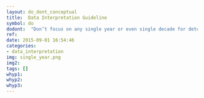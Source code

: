 ```yaml
---
layout: do_dont_conceptual
title:  Data Interpretation Guideline
symbol: do
dodont:  "Don’t focus on any single year or even single decade for determining the future climate response"
ref:  
date: 2015-09-01 16:54:46
categories:
- data_interpretation
img: single_year.png
img2: 
tags: []
whyp1:
whyp2:
whyp3:
---
```

